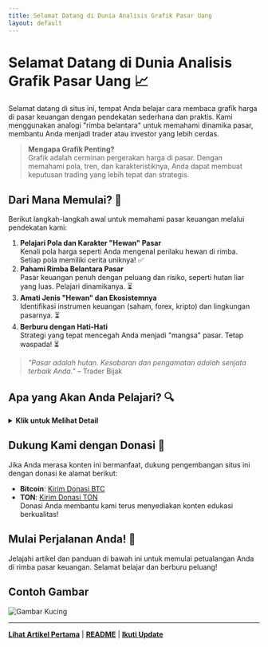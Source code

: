 ```yaml
---
title: Selamat Datang di Dunia Analisis Grafik Pasar Uang
layout: default
---
```


# Selamat Datang di Dunia Analisis Grafik Pasar Uang 📈

Selamat datang di situs ini, tempat Anda belajar cara membaca grafik harga di pasar keuangan dengan pendekatan sederhana dan praktis. Kami menggunakan analogi "rimba belantara" untuk memahami dinamika pasar, membantu Anda menjadi trader atau investor yang lebih cerdas.

> **Mengapa Grafik Penting?**  
> Grafik adalah cerminan pergerakan harga di pasar. Dengan memahami pola, tren, dan karakteristiknya, Anda dapat membuat keputusan trading yang lebih tepat dan strategis.

## Dari Mana Memulai? 🚀
Berikut langkah-langkah awal untuk memahami pasar keuangan melalui pendekatan kami:
1. **Pelajari Pola dan Karakter "Hewan" Pasar**  
   Kenali pola harga seperti Anda mengenal perilaku hewan di rimba. Setiap pola memiliki cerita uniknya! ✅  
2. **Pahami Rimba Belantara Pasar**  
   Pasar keuangan penuh dengan peluang dan risiko, seperti hutan liar yang luas. Pelajari dinamikanya. ⏳  
3. **Amati Jenis "Hewan" dan Ekosistemnya**  
   Identifikasi instrumen keuangan (saham, forex, kripto) dan lingkungan pasarnya. ⏳  
4. **Berburu dengan Hati-Hati**  
   Strategi yang tepat mencegah Anda menjadi "mangsa" pasar. Tetap waspada! ⏳  

> *"Pasar adalah hutan. Kesabaran dan pengamatan adalah senjata terbaik Anda."* – Trader Bijak

## Apa yang Akan Anda Pelajari? 🔍
<details>
  <summary><strong>Klik untuk Melihat Detail</strong></summary>
  <p>Di situs ini, Anda akan mempelajari:</p>
  <ul>
    <li><strong>Pola Harga</strong>: Cara mengenali pola grafik seperti "hewan digital" di pasar.</li>
    <li><strong>Alat Analisis</strong>: Teknik dan indikator untuk membantu "berburu" peluang.</li>
    <li><strong>Strategi Trading</strong>: Pendekatan praktis untuk membuat keputusan cerdas.</li>
  </ul>
  <p><em>"Kesabaran adalah kunci. Pasar akan menguji Anda, tapi pengamatan akan menyelamatkan Anda."</em></p>
</details>

## Dukung Kami dengan Donasi 🙌
Jika Anda merasa konten ini bermanfaat, dukung pengembangan situs ini dengan donasi ke alamat berikut:  
- **Bitcoin**: <a href="https://mempool.space/address/1BitcoinX1PpTdriS5pNUh7RSD3eggp6HK" target="_blank">Kirim Donasi BTC</a>  
- **TON**: <a href="https://tonscan.org/address/UQAleoed649QywoLVz3JUxaeyyGXm10MYOOQ2XKBMCEHTRwW" target="_blank">Kirim Donasi TON</a>  
Donasi Anda membantu kami terus menyediakan konten edukasi berkualitas!

## Mulai Perjalanan Anda! 🌟
Jelajahi artikel dan panduan di bawah ini untuk memulai petualangan Anda di rimba pasar keuangan. Selamat belajar dan berburu peluang!

## Contoh Gambar
![Gambar Kucing](https://uqaleo.github.io/lilin2.jpeg)

---

**[Lihat Artikel Pertama](#)** | **[README](https://uqaleo.github.io/README)** | **[Ikuti Update](https://uqaleo.github.io/uqaleo)**
